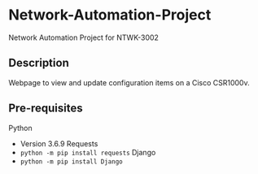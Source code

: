 # Network-Automation-Project
Network Automation Project for NTWK-3002

## Description
Webpage to view and update configuration items on a Cisco CSR1000v.

## Pre-requisites
Python
- Version 3.6.9
Requests
- `python -m pip install requests`
Django
- `python -m pip install Django`


